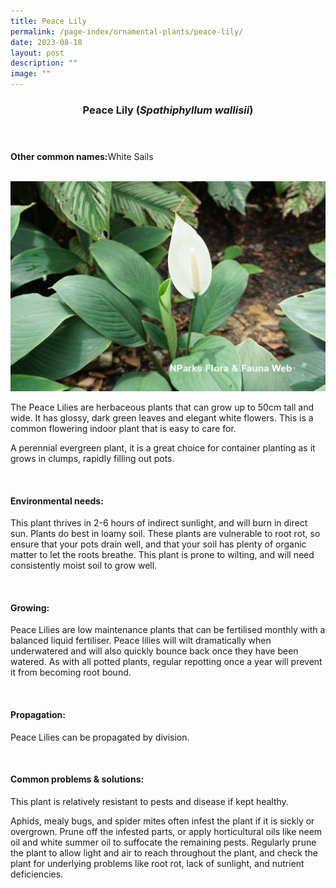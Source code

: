 ```yaml
---
title: Peace Lily
permalink: /page-index/ornamental-plants/peace-lily/
date: 2023-08-18
layout: post
description: ""
image: ""
---
```

<header> 
	<h3>Peace Lily (<em>Spathiphyllum wallisii</em>)</h3> 
</header>

<section>
	<p><strong>Other common names:</strong>White Sails</p>
	<br>
</section>

<section>
	<img title="Photo by Flora and Fauna Web." src="/images/Plants/peacelily_ffw.jfif">
	<p>The Peace Lilies are herbaceous plants that can grow up to 50cm tall and wide. It has glossy, dark green leaves and elegant white flowers. This is a common flowering indoor plant that is easy to care for.</p>
	<p>A perennial evergreen plant, it is a great choice for container planting as it grows in clumps, rapidly filling out pots.</p>
	 <br> 
</section> 
 
<section> 
  <h4>Environmental needs:</h4> 
  <p>This plant thrives in 2-6 hours of indirect sunlight, and will burn in direct sun. Plants do best in loamy soil. These plants are vulnerable to root rot, so ensure that your pots drain well, and that your soil has plenty of organic matter to let the roots breathe. This plant is prone to wilting, and will need consistently moist soil to grow well.</p> 
	<br>
</section>

<section> 
  <h4>Growing:</h4> 
	<p>Peace Lilies are low maintenance plants that can be fertilised monthly with a balanced liquid fertiliser. Peace lilies will wilt dramatically when underwatered and will also quickly bounce back once they have been watered. As with all potted plants, regular repotting once a year will prevent it from becoming root bound.</p> 
	<br> 
</section> 

<section> 
  <h4>Propagation:</h4> 
	<p>Peace Lilies can be propagated by division.</p> 
	<br> 
</section> 
 
<section> 
  <h4>Common problems &amp; solutions:</h4> 
	<p>This plant is relatively resistant to pests and disease if kept healthy.</p>
	<p>Aphids, mealy bugs, and spider mites often infest the plant if it is sickly or overgrown. Prune off the infested parts, or apply horticultural oils like neem oil and white summer oil to suffocate the remaining pests. Regularly prune the plant to allow light and air to reach throughout the plant, and check the plant for underlying problems like root rot, lack of sunlight, and nutrient deficiencies.</p>
	<br> 
</section>